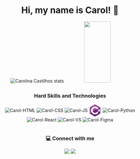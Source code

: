 <h1 align="center"> Hi, my name is Carol! 👋 </h1>


 <div align="center">  
  <img width="49%" height="195px" src="https://github-readme-stats.vercel.app/api?username=carolinacastilhos&show_icons=true&count_private=true&hide_border=true&title_color=ff91a4&icon_color=ff91a4&text_color=c9d1d9&bg_color=0d1117" alt="Carolina Castilhos stats" /> 
  <img width="41%" height="195px" src="https://github-readme-stats.vercel.app/api/top-langs/?username=carolinacastilhos&layout=compact&hide_border=true&title_color=ff91a4&text_color=ff91a4&bg_color=0d1117" />
</div>

##
  
 
<div align="center"> 
<h3> Hard Skills and Technologies </h3>
<div style="display: inline_block">
  <img align="center" alt="Carol-HTML" height="35" width="40" src="https://cdn.jsdelivr.net/gh/devicons/devicon/icons/html5/html5-original.svg">
  <img align="center" alt="Carol-CSS" height="35" width="40" src="https://cdn.jsdelivr.net/gh/devicons/devicon/icons/css3/css3-original.svg">
  <img align="center" alt="Carol-JS" height="35" width="40" src="https://cdn.jsdelivr.net/gh/devicons/devicon/icons/javascript/javascript-original.svg">
  <img align="center" alt="Carol-Csharp" height="40" width="40" src="https://raw.githubusercontent.com/devicons/devicon/master/icons/csharp/csharp-original.svg">
  <img align="center" alt="Carol-Python" height="40" width="40" src="https://cdn.jsdelivr.net/gh/devicons/devicon/icons/python/python-original.svg">
  <img align="center" alt="Carol-React" height="40" width="40" src="https://cdn.jsdelivr.net/gh/devicons/devicon/icons/react/react-original.svg">
  <img align="center" alt="Carol-VS" height="35" width="40" src="https://cdn.jsdelivr.net/gh/devicons/devicon/icons/visualstudio/visualstudio-plain.svg">
  <img align="center" alt="Carol-Figma" height="35" width="40" src="https://cdn.jsdelivr.net/gh/devicons/devicon/icons/figma/figma-original.svg">
 </div>
 </div>
 <br>
<div align="center"> 
<h3> 💻 Connect with me </h3>
<div> 
       <a href="https://www.linkedin.com/in/carolina-castilhos-da-silva-61b3701b9/" target="_blank"><img src="https://img.shields.io/badge/LinkedIn-0077B5?style=for-the-badge&logo=linkedin&logoColor=white" target="_blank"></a> 
      <a href="https://twitter.com/carotilhos" target="_blank"><img src="https://img.shields.io/badge/Twitter-1DA1F2?style=for-the-badge&logo=twitter&logoColor=white" target="_blank"></a> 
</div>
</div>
